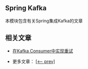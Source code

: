 ## Spring Kafka

本模块包含有关Spring集成Kafka的文章

## 相关文章

+ [在Kafka Consumer中实现重试](docs/在Kafka-Consumer中实现重试.md)

- 更多文章： [[<-- prev]](../spring-kafka/README.md)